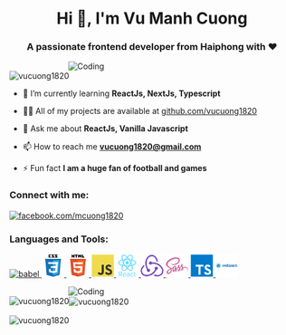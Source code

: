 <h1 align="center">Hi 👋, I'm Vu Manh Cuong</h1>
<h3 align="center">A passionate frontend developer from Haiphong with ❤</h3>
<img align="right" alt="Coding" width="400" src="https://media.giphy.com/media/VTtANKl0beDFQRLDTh/giphy.gif">
<p align="left"> <img src="https://komarev.com/ghpvc/?username=vucuong1820&label=Profile%20views&color=0e75b6&style=flat" alt="vucuong1820" /> </p>


- 🌱 I’m currently learning **ReactJs, NextJs, Typescript**

- 👨‍💻 All of my projects are available at [github.com/vucuong1820](github.com/vucuong1820)

- 💬 Ask me about **ReactJs, Vanilla Javascript**

- 📫 How to reach me **vucuong1820@gmail.com**

- ⚡ Fun fact **I am a huge fan of football and games**

<h3 align="left">Connect with me:</h3>
<p align="left">
<a href="https://fb.com/mcuong18" target="blank"><img align="center" src="https://raw.githubusercontent.com/rahuldkjain/github-profile-readme-generator/master/src/images/icons/Social/facebook.svg" alt="facebook.com/mcuong1820" height="30" width="40" /></a>
</p>

<h3 align="left">Languages and Tools:</h3>
<p align="left"> <a href="https://babeljs.io/" target="_blank" rel="noreferrer"> <img src="https://www.vectorlogo.zone/logos/babeljs/babeljs-icon.svg" alt="babel" width="40" height="40"/> </a> <a href="https://www.w3schools.com/css/" target="_blank" rel="noreferrer"> <img src="https://raw.githubusercontent.com/devicons/devicon/master/icons/css3/css3-original-wordmark.svg" alt="css3" width="40" height="40"/> </a> <a href="https://www.w3.org/html/" target="_blank" rel="noreferrer"> <img src="https://raw.githubusercontent.com/devicons/devicon/master/icons/html5/html5-original-wordmark.svg" alt="html5" width="40" height="40"/> </a> <a href="https://developer.mozilla.org/en-US/docs/Web/JavaScript" target="_blank" rel="noreferrer"> <img src="https://raw.githubusercontent.com/devicons/devicon/master/icons/javascript/javascript-original.svg" alt="javascript" width="40" height="40"/> </a> <a href="https://reactjs.org/" target="_blank" rel="noreferrer"> <img src="https://raw.githubusercontent.com/devicons/devicon/master/icons/react/react-original-wordmark.svg" alt="react" width="40" height="40"/> </a> <a href="https://redux.js.org" target="_blank" rel="noreferrer"> <img src="https://raw.githubusercontent.com/devicons/devicon/master/icons/redux/redux-original.svg" alt="redux" width="40" height="40"/> </a> <a href="https://sass-lang.com" target="_blank" rel="noreferrer"> <img src="https://raw.githubusercontent.com/devicons/devicon/master/icons/sass/sass-original.svg" alt="sass" width="40" height="40"/> </a> <a href="https://www.typescriptlang.org/" target="_blank" rel="noreferrer"> <img src="https://raw.githubusercontent.com/devicons/devicon/master/icons/typescript/typescript-original.svg" alt="typescript" width="40" height="40"/> </a> <a href="https://webpack.js.org" target="_blank" rel="noreferrer"> <img src="https://raw.githubusercontent.com/devicons/devicon/d00d0969292a6569d45b06d3f350f463a0107b0d/icons/webpack/webpack-original-wordmark.svg" alt="webpack" width="40" height="40"/> </a> </p>
<img align="right" alt="Coding" width="400" src="">

<p><img align="left" src="https://github-readme-stats.vercel.app/api/top-langs?username=vucuong1820&show_icons=true&locale=en&layout=compact&theme=tokyonight" alt="vucuong1820" /></p>

<p>&nbsp;<img align="center" src="https://github-readme-stats.vercel.app/api?username=vucuong1820&show_icons=true&locale=en&theme=tokyonight" alt="vucuong1820" /></p>

<p><img align="center" src="https://github-readme-streak-stats.herokuapp.com/?user=vucuong1820&&theme=tokyonight" alt="vucuong1820" /></p>
